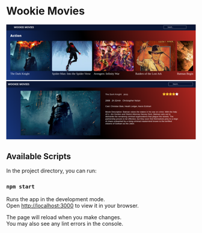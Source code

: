 # Wookie Movies

<img src="https://raw.githubusercontent.com/aashrafh/wookie-movies/main/Home.png?token=GHSAT0AAAAAABTJSLRRKFJ2CORKNGJLPKKKYUGRPFQ"/>
<img src="https://raw.githubusercontent.com/aashrafh/wookie-movies/main/Details.png?token=GHSAT0AAAAAABTJSLRRVZCYCZ375TETHJIOYUGRPEQ" />

## Available Scripts

In the project directory, you can run:

### `npm start`

Runs the app in the development mode.\
Open [http://localhost:3000](http://localhost:3000) to view it in your browser.

The page will reload when you make changes.\
You may also see any lint errors in the console.
